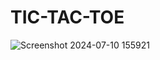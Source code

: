 # TIC-TAC-TOE
![Screenshot 2024-07-10 155921](https://github.com/BARNALIXD/TIC-TAC-TOE/assets/171536118/0a04b4d1-fe31-4a14-b7e2-37a84111f20c)
